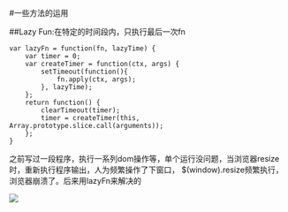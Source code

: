 #一些方法的运用

##Lazy Fun:在特定的时间段内，只执行最后一次fn

    var lazyFn = function(fn, lazyTime) {
        var timer = 0;
        var createTimer = function(ctx, args) {
            setTimeout(function(){
                fn.apply(ctx, args);
            }, lazyTime);
        };
        return function() {
            clearTimeout(timer);
            timer = createTimer(this, Array.prototype.slice.call(arguments));
        };
    }

之前写过一段程序，执行一系列dom操作等，单个运行没问题，当浏览器resize时，重新执行程序输出，人为频繁操作了下窗口，
$(window).resize频繁执行，浏览器崩溃了。后来用lazyFn来解决的

![](http://guanwanjun.github.io/md/someFunc/lazyFun.png)
